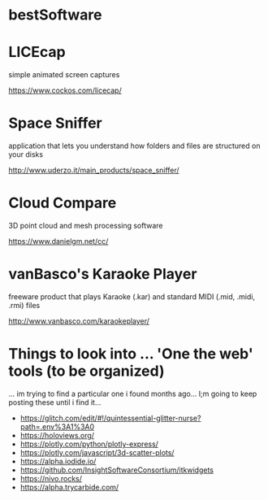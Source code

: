 # bestSoftware

# LICEcap
simple animated screen captures

https://www.cockos.com/licecap/

# Space Sniffer
application that lets you understand how folders and files are structured on your disks

http://www.uderzo.it/main_products/space_sniffer/

# Cloud Compare
3D point cloud and mesh processing software

https://www.danielgm.net/cc/

# vanBasco's Karaoke Player
freeware product that plays Karaoke (.kar) and standard MIDI (.mid, .midi, .rmi) files

http://www.vanbasco.com/karaokeplayer/

# Things to look into ... 'One the web' tools (to be organized)
... im trying to find a particular one i found months ago... I;m going to keep posting these until i find it...
- https://glitch.com/edit/#!/quintessential-glitter-nurse?path=.env%3A1%3A0
- https://holoviews.org/
- https://plotly.com/python/plotly-express/
- https://plotly.com/javascript/3d-scatter-plots/
- https://alpha.iodide.io/
- https://github.com/InsightSoftwareConsortium/itkwidgets
- https://nivo.rocks/
- https://alpha.trycarbide.com/
